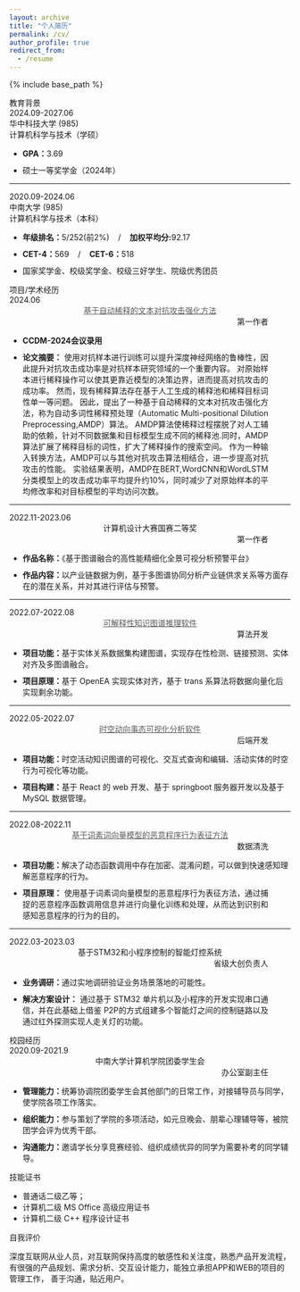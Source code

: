 ```yaml
---
layout: archive
title: "个人简历"
permalink: /cv/
author_profile: true
redirect_from:
  - /resume
---
```


{% include base_path %}
<!-- 可以点击这里查看网页版个人简历：[查看链接](../files/cv/cv.html)
图像预览版如下：
![](../files/cv.png) -->
<html>

<head>
    <link href="https://sheehan-fang.github.io/files/cv/style.css" rel="stylesheet" type="text/css" />
</head>

<body>
    <div class="middle" id="mainInfo">
        <div class="divide_line">
            <div class="second_title">教育背景</div>
        </div>
        <div class="info">
            <div class="time">
                <div class="time_word">2024.09-2027.06</div>
                <div class="time_word">华中科技大学 (985) </div>
                <div class="time_word">计算机科学与技术（学硕）</div>
            </div>
            <ul class="dital_list">
                <li style="margin-top: 10px;"><b>GPA：</b>3.69</li>
                <li style="margin-top: 10px;">硕士一等奖学金（2024年）</li>
            </ul>
        </div>
        <hr>
        <div class="info">
            <div class="time">
                <div class="time_word">2020.09-2024.06</div>
                <div class="time_word">中南大学 (985) </div>
                <div class="time_word">计算机科学与技术（本科）</div>
            </div>
            <ul class="dital_list">
                <li style="margin-top: 10px;"><b>年级排名：</b>5/252(前2%)&nbsp&nbsp&nbsp&nbsp/&nbsp&nbsp&nbsp&nbsp<b>加权平均分:</b>92.17</li>
                <li style="margin-top: 10px;"><b>CET-4：</b>569&nbsp&nbsp&nbsp&nbsp/&nbsp&nbsp&nbsp&nbsp<b>CET-6：</b>518</li>
                <li style="margin-top: 10px;">国家奖学金、校级奖学金、校级三好学生、院级优秀团员</li>
            </ul>
        </div>
        <div class="divide_line">
            <div class="second_title">项目/学术经历</div>
        </div>
        <div class="time">
            <div class="time_word" style="text-align: left;">2024.06</div>
            <div class="time_word2" style="text-align: center;">
                <a href="https://sheehan-fang.github.io/publication/2024-03-paper-1" style="color: rgb(90, 90, 90);">
                    基于自动稀释的文本对抗攻击强化方法
                </a>
            </div>
            <div class="time_word" style="text-align: end; padding-right: 40px;">第一作者</div>
        </div>
        <ul class="dital_list">
            <li style="margin-top: 10px;"><b>CCDM-2024会议录用</b></li>
            <li style="margin-top: 10px; text-align: justify; padding-right: 40px;">
                <b>论文摘要：</b>
                使用对抗样本进行训练可以提升深度神经网络的鲁棒性，因此提升对抗攻击成功率是对抗样本研究领域的一个重要内容。
                对原始样本进行稀释操作可以使其更靠近模型的决策边界，进而提高对抗攻击的成功率。
                然而，现有稀释算法存在基于人工生成的稀释池和稀释目标词性单一等问题。
                因此，提出了一种基于自动稀释的文本对抗攻击强化方法，称为自动多词性稀释预处理（Automatic Multi-positional Dilution Preprocessing,AMDP）算法。
                AMDP算法使稀释过程摆脱了对人工辅助的依赖，针对不同数据集和目标模型生成不同的稀释池.同时，AMDP算法扩展了稀释目标的词性，扩大了稀释操作的搜索空间。
                作为一种输入转换方法，AMDP可以与其他对抗攻击算法相结合，进一步提高对抗攻击的性能。
                实验结果表明，AMDP在BERT,WordCNN和WordLSTM分类模型上的攻击成功率平均提升约10%，同时减少了对原始样本的平均修改率和对目标模型的平均访问次数。
            </li>
        </ul>
        <hr>
        <div class="time">
            <div class="time_word" style="text-align: left;">2022.11-2023.06</div>
            <div class="time_word2" style="text-align: center;">计算机设计大赛国赛二等奖</div>
            <div class="time_word" style="text-align: end; padding-right: 40px;">第一作者</div>
        </div>
        <ul class="dital_list">
            <li style="margin-top: 10px;"><b>作品名称：</b>《基于图谱融合的高性能精细化全景可视分析预警平台》</li>
            <li style="margin-top: 10px;"><b>作品内容：</b>以产业链数据为例，基于多图谱协同分析产业链供求关系等方面存在的潜在关系，并对其进行评估与预警。</li>
        </ul>
        <hr>
        <div class="time">
            <div class="time_word" style="text-align: left;">2022.07-2022.08</div>
            <div class="time_word2" style="text-align: center;">
                <a href="https://sheehan-fang.github.io/publication/2022-08-software-1" style="color: rgb(90, 90, 90);">
                    可解释性知识图谱推理软件
                </a>
            </div>
            <div class="time_word" style="text-align: end; padding-right: 40px;">算法开发</div>
        </div>
        <ul class="dital_list">
            <li style="margin-top: 10px;"><b>项目功能：</b>基于实体关系数据集构建图谱，实现存在性检测、链接预测、实体对齐及多图谱融合。</li>
            <li style="margin-top: 10px;"><b>项目原理：</b>基于 OpenEA 实现实体对齐，基于 trans 系算法将数据向量化后实现剩余功能。</li>
        </ul>
        <hr>
        <div class="time">
            <div class="time_word" style="text-align: left;">2022.05-2022.07</div>
            <div class="time_word2" style="text-align: center;">
                <a href="https://sheehan-fang.github.io/publication/2022-08-software-2" style="color: rgb(90, 90, 90);">
                    时空动向事态可视化分析软件
                </a>
            </div>
            <div class="time_word" style="text-align: end; padding-right: 40px;">后端开发</div>
        </div>
        <ul class="dital_list">
            <li style="margin-top: 10px;"><b>项目功能：</b>时空活动知识图谱的可视化、交互式查询和编辑、活动实体的时空行为可视化等功能。</li>
            <li style="margin-top: 10px;"><b>项目构建：</b>基于 React 的 web 开发、基于 springboot 服务器开发以及基于 MySQL 数据管理。</li>
        </ul>
        <hr>
        <div class="time">
            <div class="time_word" style="text-align: left;">2022.08-2022.11</div>
            <div class="time_word2" style="text-align: center;">
                <a href="https://sheehan-fang.github.io/publication/2022-11-patent-1" style="color: rgb(90, 90, 90);">
                    基于词素词向量模型的恶意程序行为表征方法
                </a>
            </div>
            <div class="time_word" style="text-align: end; padding-right: 40px;">数据清洗</div>
        </div>
        <ul class="dital_list">
            <li style="margin-top: 10px;"><b>项目功能：</b>解决了动态函数调用中存在加密、混淆问题，可以做到快速感知理解恶意程序的行为。</li>
            <li style="margin-top: 10px; text-align: justify; padding-right: 40px;">
                <b>项目原理：</b>
                使用基于词素词向量模型的恶意程序行为表征方法，通过捕捉的恶意程序函数调用信息并进行向量化训练和处理，从而达到识别和感知恶意程序的行为的目的。
            </li>
        </ul>
        <hr>
        <div class="time">
            <div class="time_word" style="text-align: left;">2022.03-2023.03</div>
            <div class="time_word2" style="text-align: center;">基于STM32和小程序控制的智能灯控系统</div>
            <div class="time_word" style="text-align: end; padding-right: 40px;">省级大创负责人</div>
        </div>
        <ul class="dital_list">
            <li style="margin-top: 10px;"><b>业务调研：</b>通过实地调研验证业务场景落地的可能性。</li>
            <li style="margin-top: 10px; text-align: justify; padding-right: 40px;">
                <b>解决方案设计：</b>
                通过基于 STM32 单片机以及小程序的开发实现串口通信，并在此基础上借鉴 P2P的方式组建多个智能灯之间的控制链路以及通过红外探测实现人走关灯的功能。
            </li>
        </ul>
        <div class="divide_line">
            <div class="second_title">校园经历</div>
        </div>
        <div class="time">
            <div class="time_word" style="text-align: left;">2020.09-2021.9</div>
            <div class="time_word2" style="text-align: center;">中南大学计算机学院团委学生会</div>
            <div class="time_word" style="text-align: end; padding-right: 40px;"> 办公室副主任</div>
        </div>
        <ul class="dital_list">
            <li style="margin-top: 10px;"><b>管理能力：</b>统筹协调院团委学生会其他部门的日常工作，对接辅导员与同学，使学院各项工作落实。</li>
            <li style="margin-top: 10px;"><b>组织能力：</b>参与策划了学院的多项活动，如元旦晚会、朋辈心理辅导等，被院团学会评为优秀干部。</li>
            <li style="margin-top: 10px;"><b>沟通能力：</b>邀请学长分享竞赛经验、组织成绩优异的同学为需要补考的同学辅导。</li>
        </ul>
        <div class="divide_line">
            <div class="second_title">技能证书</div>
        </div>
        <ul class="dital_list2">
            <li>普通话二级乙等；</li>
            <li>计算机二级 MS Office 高级应用证书</li>
            <li>计算机二级 C++ 程序设计证书</li>
        </ul>
        <div class="divide_line">
            <div class="second_title">自我评价</div>
        </div>
        <p class="info_word">
            深度互联网从业人员，对互联网保持高度的敏感性和关注度，熟悉产品开发流程，
            有很强的产品规划、需求分析、交互设计能力，能独立承担APP和WEB的项目的管理工作，
            善于沟通，贴近用户。
        </p>
        <div style="width: 100%; height: 100px;"></div>
    </div>
</body>
</html>